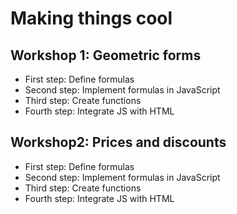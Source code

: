 # Making things cool

## Workshop 1: Geometric forms
- First step: Define formulas
- Second step: Implement formulas in JavaScript
- Third step: Create functions
- Fourth step: Integrate JS with HTML

## Workshop2: Prices and discounts
- First step: Define formulas
- Second step: Implement formulas in JavaScript
- Third step: Create functions
- Fourth step: Integrate JS with HTML

